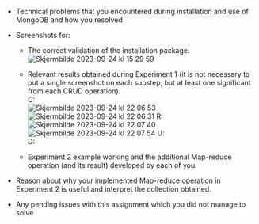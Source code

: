 
- Technical problems that you encountered during installation and use of MongoDB and how you resolved

- Screenshots for:

  - The correct validation of the installation package:
    ![Skjermbilde 2023-09-24 kl  15 29 59](https://github.com/h586613/a1dat250/assets/54099085/922d28e2-f13b-4570-b393-f5506051e36c)

  - Relevant results obtained during Experiment 1 (it is not necessary to put a single screenshot on each substep, but at least one significant from each CRUD operation).<br/>
    C:<br/>
    ![Skjermbilde 2023-09-24 kl  22 06 53](https://github.com/h586613/a1dat250/assets/54099085/25758bf1-b538-42c3-a121-204b76c35de6)
    ![Skjermbilde 2023-09-24 kl  22 06 31](https://github.com/h586613/a1dat250/assets/54099085/61510555-d6ad-42ac-a503-fb9a00fe81ce)
    R:<br/>
![Skjermbilde 2023-09-24 kl  22 07 40](https://github.com/h586613/a1dat250/assets/54099085/21326252-0e6d-493e-816e-13a6197fd8b5)
![Skjermbilde 2023-09-24 kl  22 07 54](https://github.com/h586613/a1dat250/assets/54099085/9c446d33-88f7-4df1-892a-3617470e9a3d)
    U:<br/>
    D:<br/>

  - Experiment 2 example working and the additional Map-reduce operation (and its result) developed by each of you.

- Reason about why your implemented Map-reduce operation in Experiment 2 is useful and interpret the collection obtained. 

- Any pending issues with this assignment which you did not manage to solve
